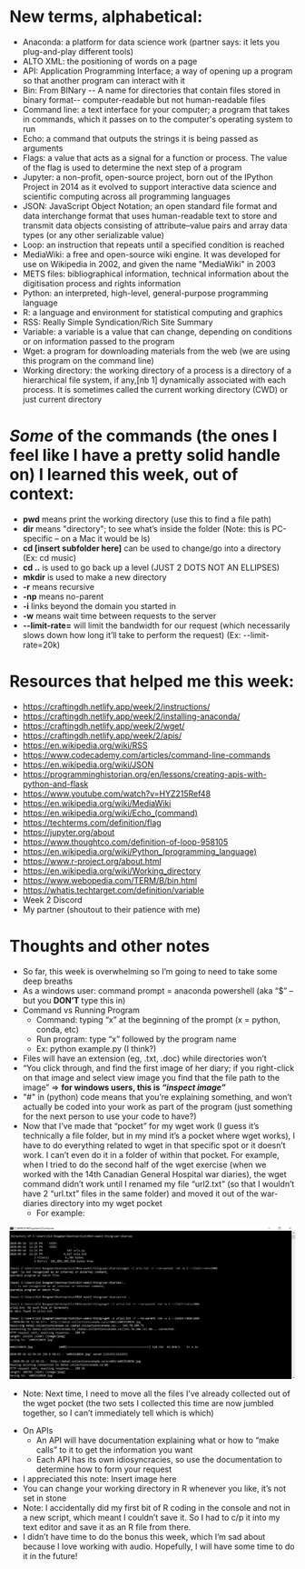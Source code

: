 # New terms, alphabetical:
* Anaconda: a platform for data science work (partner says: it lets you plug-and-play different tools)
* ALTO XML: the positioning of words on a page
* API: Application Programming Interface; a way of opening up a program so that another program can interact with it
* Bin: From BINary -- A name for directories that contain files stored in binary format-- computer-readable but not human-readable files
* Command line: a text interface for your computer; a program that takes in commands, which it passes on to the computer's operating system to run
* Echo: a command that outputs the strings it is being passed as arguments
* Flags: a value that acts as a signal for a function or process. The value of the flag is used to determine the next step of a program
* Jupyter: a non-profit, open-source project, born out of the IPython Project in 2014 as it evolved to support interactive data science and scientific computing across all programming languages
* JSON: JavaScript Object Notation; an open standard file format and data interchange format that uses human-readable text to store and transmit data objects consisting of attribute–value pairs and array data types (or any other serializable value)
* Loop: an instruction that repeats until a specified condition is reached
* MediaWiki: a free and open-source wiki engine. It was developed for use on Wikipedia in 2002, and given the name "MediaWiki" in 2003
* METS files: bibliographical information, technical information about the digitisation process and rights information
* Python: an interpreted, high-level, general-purpose programming language
* R: a language and environment for statistical computing and graphics
* RSS: Really Simple Syndication/Rich Site Summary
* Variable: a variable is a value that can change, depending on conditions or on information passed to the program
* Wget: a program for downloading materials from the web (we are using this program on the command line)
* Working directory: the working directory of a process is a directory of a hierarchical file system, if any,[nb 1] dynamically associated with each process. It is sometimes called the current working directory (CWD) or just current directory

# _Some_ of the commands (the ones I feel like I have a pretty solid handle on) I learned this week, out of context:
* **pwd** means print the working directory (use this to find a file path) 
* **dir** means "directory"; to see what’s inside the folder (Note: this is PC-specific – on a Mac it would be ls)
*	**cd [insert subfolder here]** can be used to change/go into a directory (Ex: cd music)
* **cd ..** is used to go back up a level (JUST 2 DOTS NOT AN ELLIPSES)
* **mkdir** is used to make a new directory
* **-r** means recursive
* **-np** means no-parent
* **-i** links beyond the domain you started in
* **-w** means wait time between requests to the server
* **--limit-rate=** will limit the bandwidth for our request (which necessarily slows down how long it’ll take to perform the request) (Ex: --limit-rate=20k) 

# Resources that helped me this week:
* https://craftingdh.netlify.app/week/2/instructions/
* https://craftingdh.netlify.app/week/2/installing-anaconda/
* https://craftingdh.netlify.app/week/2/wget/
* https://craftingdh.netlify.app/week/2/apis/
* https://en.wikipedia.org/wiki/RSS
* https://www.codecademy.com/articles/command-line-commands
* https://en.wikipedia.org/wiki/JSON 
* https://programminghistorian.org/en/lessons/creating-apis-with-python-and-flask
* https://www.youtube.com/watch?v=HYZ215Ref48 
* https://en.wikipedia.org/wiki/MediaWiki 
* https://en.wikipedia.org/wiki/Echo_(command)
* https://techterms.com/definition/flag
* https://jupyter.org/about
* https://www.thoughtco.com/definition-of-loop-958105
* https://en.wikipedia.org/wiki/Python_(programming_language) 
* https://www.r-project.org/about.html
* https://en.wikipedia.org/wiki/Working_directory
* https://www.webopedia.com/TERM/B/bin.html
* https://whatis.techtarget.com/definition/variable
* Week 2 Discord
* My partner (shoutout to their patience with me)

# Thoughts and other notes
* So far, this week is overwhelming so I’m going to need to take some deep breaths
* As a windows user: command prompt = anaconda powershell (aka “$” – but you **DON’T** type this in)
* Command vs Running Program
  + Command: typing “x” at the beginning of the prompt (x = python, conda, etc)
  + Run program: type “x” followed by the program name
  + Ex: python example.py (I think?)
* Files will have an extension (eg, .txt, .doc) while directories won’t
* “You click through, and find the first image of her diary; if you right-click on that image and select view image you find that the file path to the image” => **for windows users, this is _“inspect image”_**
* "#" in (python) code means that you’re explaining something, and won’t actually be coded into your work as part of the program (just something for the next person to use your code to have?)
* Now that I’ve made that “pocket” for my wget work (I guess it’s technically a file folder, but in my mind it’s a pocket where wget works), I have to do everything related to wget in that specific spot or it doesn’t work. I can’t even do it in a folder of within that pocket. For example, when I tried to do the second half of the wget exercise (when we worked with the 14th Canadian General Hospital war diaries), the wget command didn’t work until I renamed my file “url2.txt” (so that I wouldn’t have 2 “url.txt” files in the same folder) and moved it out of the war-diaries directory into my wget pocket
  + For example: 

![The same command, with the file outside, then inside the wget pocket](https://github.com/sidxi/week-two/blob/master/Same%20command%2C%20files%20out%20of%20the%20wget%20pocket%20vs%20inside%20of%20it.PNG)
  
  + Note: Next time, I need to move all the files I’ve already collected out of the wget pocket (the two sets I collected this time are now jumbled together, so I can’t immediately tell which is which)
* On APIs
  + An API will have documentation explaining what or how to “make calls” to it to get the information you want
  + Each API has its own idiosyncracies, so use the documentation to determine how to form your request
* I appreciated this note: Insert image here
* You can change your working directory in R whenever you like, it’s not set in stone
* Note: I accidentally did my first bit of R coding in the console and not in a new script, which meant I couldn’t save it. So I had to c/p it into my text editor and save it as an R file from there.
* I didn’t have time to do the bonus this week, which I’m sad about because I love working with audio. Hopefully, I will have some time to do it in the future!
